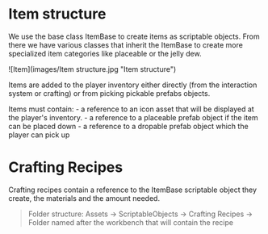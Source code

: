 # Item structure

We use the base class ItemBase to create items as scriptable objects.
From there we have various classes that inherit the ItemBase to create more specialized item categories like placeable or the jelly dew.

![Item](images/Item structure.jpg "Item structure")

Items are added to the player inventory either directly (from the interaction system or crafting) or from picking pickable prefabs objects.

Items must contain:
	- a reference to an icon asset that will be displayed at the player's inventory.
	- a reference to a placeable prefab object if the item can be placed down
	- a reference to a dropable prefab object which the player can pick up
	

# Crafting Recipes

Crafting recipes contain a reference to the ItemBase scriptable object they create, the materials and the amount needed.

> Folder structure:
> Assets -> ScriptableObjects -> Crafting Recipes -> Folder named after the workbench that will contain the recipe